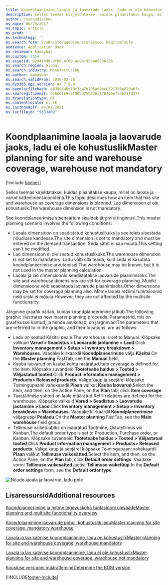 ```yaml
---
title: Koondplaanimine laoala ja laovarude jaoks, ladu ei ole kohustuslik
description: Selles teemas kirjeldatakse, kuidas plaanitakse kaupa, millel on laoala ja varud kattedimensioonidena. Lao dimensioon ei ole kohustuslik.
author: roxanadiaconu
ms.date: 06/20/2017
ms.topic: article
ms.prod: ''
ms.technology: ''
ms.search.form: EcoResStorageDimensionGroup, ReqItemTable
audience: Application User
ms.reviewer: kamaybac
ms.custom: 2514
ms.assetid: 92d47bdd-df68-4f60-ac9a-96aa08236c26
ms.search.region: Global
ms.search.industry: Manufacturing
ms.author: kamaybac
ms.search.validFrom: 2016-02-28
ms.dyn365.ops.version: AX 7.0.0
ms.openlocfilehash: a8350646e70c7ea7d705a69ecb52f389e829a0fc
ms.sourcegitcommit: 0e8db169c3f90bd750826af76709ef5d621fd377
ms.translationtype: HT
ms.contentlocale: et-EE
ms.lasthandoff: 04/01/2021
ms.locfileid: "5833469"
---
```

# <a name="master-planning-for-site-and-warehouse-coverage-warehouse-not-mandatory"></a><span data-ttu-id="4c0d9-104">Koondplaanimine laoala ja laovarude jaoks, ladu ei ole kohustuslik</span><span class="sxs-lookup"><span data-stu-id="4c0d9-104">Master planning for site and warehouse coverage, warehouse not mandatory</span></span>

[!include [banner](../includes/banner.md)]

<span data-ttu-id="4c0d9-105">Selles teemas kirjeldatakse, kuidas plaanitakse kaupa, millel on laoala ja varud kattedimensioonidena.</span><span class="sxs-lookup"><span data-stu-id="4c0d9-105">This topic describes how an item that has site and warehouse as coverage dimensions is planned.</span></span> <span data-ttu-id="4c0d9-106">Lao dimensioon ei ole kohustuslik.</span><span class="sxs-lookup"><span data-stu-id="4c0d9-106">The warehouse dimension is not mandatory.</span></span>

<span data-ttu-id="4c0d9-107">See koondplaneerimise stsenaarium sisaldab järgmisi tingimusi.</span><span class="sxs-lookup"><span data-stu-id="4c0d9-107">This master planning scenario involves the following conditions:</span></span>

-   <span data-ttu-id="4c0d9-108">Laoala dimensioon on seadistatud kohustuslikuks ja see tuleb sisestada nõudluse kandesse.</span><span class="sxs-lookup"><span data-stu-id="4c0d9-108">The site dimension is set to mandatory and must be entered on the demand transaction.</span></span> <span data-ttu-id="4c0d9-109">Seda sätet ei saa muuta.</span><span class="sxs-lookup"><span data-stu-id="4c0d9-109">This setting can't be modified.</span></span>
-   <span data-ttu-id="4c0d9-110">Lao dimensioon ei ole seatud kohustuslikuks.</span><span class="sxs-lookup"><span data-stu-id="4c0d9-110">The warehouse dimension is not set to mandatory.</span></span> <span data-ttu-id="4c0d9-111">Ladu võib olla teada, kuid seda ei kasutata koondplaneerimise arvutamisel.</span><span class="sxs-lookup"><span data-stu-id="4c0d9-111">The warehouse may be known, but it is not used in the master planning calculation.</span></span>
-   <span data-ttu-id="4c0d9-112">Laoala ja lao dimensioonid seadistatakse laovarude plaanimiseks.</span><span class="sxs-lookup"><span data-stu-id="4c0d9-112">The site and warehouse dimensions are set for coverage planning.</span></span> <span data-ttu-id="4c0d9-113">Muidki dimensioone võib seadistada laovarude plaanimiseks.</span><span class="sxs-lookup"><span data-stu-id="4c0d9-113">Other dimensions may be set for coverage planning also.</span></span> <span data-ttu-id="4c0d9-114">Mitme laoala režiimi funktsioonid neid siiski ei mõjuta.</span><span class="sxs-lookup"><span data-stu-id="4c0d9-114">However, they are not affected by the multisite functionality.</span></span>

<span data-ttu-id="4c0d9-115">Järgmine graafik näitab, kuidas koondplaneerimine jätkub.</span><span class="sxs-lookup"><span data-stu-id="4c0d9-115">The following graphic illustrates how master planning proceeds.</span></span> <span data-ttu-id="4c0d9-116">Parameetrid, mis on graafikusse kantud, ja nende asukohad, on järgnevad:</span><span class="sxs-lookup"><span data-stu-id="4c0d9-116">The parameters that are referred to in the graphic, and their locations, are as follows:</span></span>
-   <span data-ttu-id="4c0d9-117">Ladu on seatud Käsitsi peale.</span><span class="sxs-lookup"><span data-stu-id="4c0d9-117">The warehouse is set to Manual.</span></span> <span data-ttu-id="4c0d9-118">Klõpsake valikuid **Varud &gt; Seadistus &gt; Laovarude jaotamine &gt; Laod**.</span><span class="sxs-lookup"><span data-stu-id="4c0d9-118">Click **Inventory management &gt; Setup &gt; Inventory breakdown &gt; Warehouses**.</span></span> <span data-ttu-id="4c0d9-119">Vaadake kiirkaardil **Koondplaneerimine** välja **Käsitsi**.</span><span class="sxs-lookup"><span data-stu-id="4c0d9-119">On the **Master planning** FastTab, see the **Manual** field.</span></span>
-   <span data-ttu-id="4c0d9-120">Kauba laovarud on kauba kohta määratud.</span><span class="sxs-lookup"><span data-stu-id="4c0d9-120">Item coverage is defined for the item.</span></span> <span data-ttu-id="4c0d9-121">Klõpsake suvandeid **Tooteteabe haldus &gt; Tooted &gt; Väljastatud tooted**.</span><span class="sxs-lookup"><span data-stu-id="4c0d9-121">Click **Product information management &gt; Products&gt; Released products**.</span></span> <span data-ttu-id="4c0d9-122">Valige kaup ja seejärel klõpsake Toimingupaanil vahekaardil **Plaan** valikut **Kauba laovarud**.</span><span class="sxs-lookup"><span data-stu-id="4c0d9-122">Select the item, and then, on the Action Pane, on the **Plan** tab, click **Item coverage**.</span></span>
-   <span data-ttu-id="4c0d9-123">Taastäitmise suhted on laole määratud.</span><span class="sxs-lookup"><span data-stu-id="4c0d9-123">Refill relations are defined for the warehouse.</span></span> <span data-ttu-id="4c0d9-124">Klõpsake valikuid **Varud &gt; Seadistus &gt; Laovarude jaotamine &gt; Laod**.</span><span class="sxs-lookup"><span data-stu-id="4c0d9-124">Click **Inventory management &gt; Setup &gt; Inventory breakdown &gt; Warehouses**.</span></span> <span data-ttu-id="4c0d9-125">Vaadake kiirkaardil **Koondplaneerimine** väljagruppi **Pealadu**.</span><span class="sxs-lookup"><span data-stu-id="4c0d9-125">On the **Master planning** FastTab, see the **Main warehouse** field group.</span></span>
-   <span data-ttu-id="4c0d9-126">Tellimuse vaiketüübiks on määratud Tootmine, Ostutellimus või Kanban.</span><span class="sxs-lookup"><span data-stu-id="4c0d9-126">The default order type is set to Production, Purchase order, or Kanban.</span></span> <span data-ttu-id="4c0d9-127">Klõpsake suvandeid **Tooteteabe haldus &gt; Tooted &gt; Väljastatud tooted**.</span><span class="sxs-lookup"><span data-stu-id="4c0d9-127">Click **Product information management &gt; Products&gt; Released products**.</span></span> <span data-ttu-id="4c0d9-128">Valige kaup ja seejärel klõpsake Toimingupaani vahekaardil **Plaan** valikut **Tellimuse vaikesätted**.</span><span class="sxs-lookup"><span data-stu-id="4c0d9-128">Select the item, and then, on the Action Pane, on the **Plan** tab, click **Default order settings**.</span></span> <span data-ttu-id="4c0d9-129">Vaadake vormi **Tellimuse vaikesätted** jaotist **Tellimuse vaiketüüp**.</span><span class="sxs-lookup"><span data-stu-id="4c0d9-129">In the **Default order settings** form, see the **Default order type**.</span></span>

![Nõude laoala ja laovarud, ladu pole    ](./media/multisitedemandexplosionscenarioforsiteandwarehousecoveragewarehousenotmandatory.jpg)



<a name="additional-resources"></a><span data-ttu-id="4c0d9-131">Lisaressursid</span><span class="sxs-lookup"><span data-stu-id="4c0d9-131">Additional resources</span></span>
--------

[<span data-ttu-id="4c0d9-132">Koondplaneerimine ja mitme tegevuskoha funktsiooni ülevaade</span><span class="sxs-lookup"><span data-stu-id="4c0d9-132">Master planning and multisite functionality overview</span></span>](master-plan-multisite-functionality.md)

[<span data-ttu-id="4c0d9-133">Koondplaanimine laovarude puhul, kohustuslik ladu</span><span class="sxs-lookup"><span data-stu-id="4c0d9-133">Master planning for site coverage, mandatory warehouse</span></span>](master-plan-site-warehouse-coverage-warehouse-mandatory.md)

[<span data-ttu-id="4c0d9-134">Laoala ja lao katmise koondplaanimine, ladu on kohustuslik</span><span class="sxs-lookup"><span data-stu-id="4c0d9-134">Master planning for site and warehouse coverage, warehouse mandatory</span></span>](master-plan-site-coverage-warehouse-mandatory.md)

[<span data-ttu-id="4c0d9-135">Laoala ja lao katmise koondplaanimine, ladu ei ole kohustuslik</span><span class="sxs-lookup"><span data-stu-id="4c0d9-135">Master planning for site and warehouse coverage, warehouse not mandatory</span></span>](master-plan-site-coverage-warehouse-not-mandatory.md)

[<span data-ttu-id="4c0d9-136">Koosluse versiooni määratlemine</span><span class="sxs-lookup"><span data-stu-id="4c0d9-136">Determine the BOM version</span></span>](master-plan-bom-version-determined.md)





[!INCLUDE[footer-include](../../includes/footer-banner.md)]